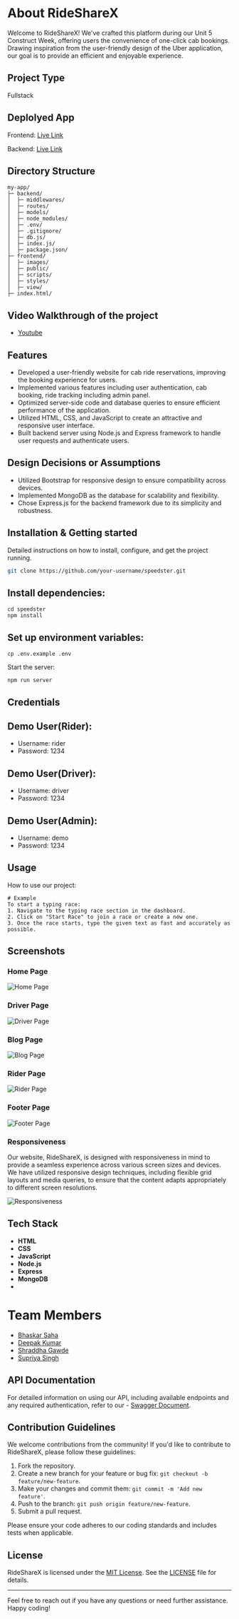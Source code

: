 # About RideShareX

Welcome to RideShareX! We've crafted this platform during our Unit 5 Construct Week, offering users the convenience of one-click cab bookings. Drawing inspiration from the user-friendly design of the Uber application, our goal is to provide an efficient and enjoyable experience.

## Project Type
Fullstack

## Deplolyed App
Frontend: [Live Link](https://moonlit-trifle-686331.netlify.app/)

Backend: [Live Link](https://tech-sankat-nivaaran-4321.onrender.com/)

## Directory Structure

```
my-app/
├─ backend/
│  ├─ middlewares/
│  ├─ routes/
│  ├─ models/
│  ├─ node_modules/
│  ├─ .env/
│  ├─ .gitignore/
│  ├─ db.js/
│  ├─ index.js/
│  ├─ package.json/
├─ frontend/
│  ├─ images/
│  ├─ public/
│  ├─ scripts/
│  ├─ styles/
│  ├─ view/
├─ index.html/
```

## Video Walkthrough of the project
- [Youtube](https://www.youtube.com)
## Features

- Developed a user-friendly website for cab ride reservations, improving the booking experience for users.
- Implemented various features including user authentication, cab booking, ride tracking including admin panel.
- Optimized server-side code and database queries to ensure efficient performance of the application.
- Utilized HTML, CSS, and JavaScript to create an attractive and responsive user interface.
- Built backend server using Node.js and Express framework to handle user requests and authenticate users.

## Design Decisions or Assumptions

- Utilized Bootstrap for responsive design to ensure compatibility across devices.
- Implemented MongoDB as the database for scalability and flexibility.
- Chose Express.js for the backend framework due to its simplicity and robustness.


## Installation & Getting started
Detailed instructions on how to install, configure, and get the project running.

```bash
git clone https://github.com/your-username/speedster.git
```
## Install dependencies:
```
cd speedster
npm install
```
## Set up environment variables:
```
cp .env.example .env
```
Start the server:
```
npm run server
```
## Credentials
## Demo User(Rider):
- Username: rider
- Password: 1234
## Demo User(Driver):
- Username: driver
- Password: 1234
## Demo User(Admin):
- Username: demo
- Password: 1234
  
## Usage
How to use our project:

```
# Example
To start a typing race:
1. Navigate to the typing race section in the dashboard.
2. Click on "Start Race" to join a race or create a new one.
3. Once the race starts, type the given text as fast and accurately as possible.
```
## Screenshots

### Home Page
![Home Page](https://github.com/bsaha12/tech-sankat-nivaaran-4321/assets/131662969/7ad19d2d-c9dd-4a39-bc39-c89522e3ebc3)

### Driver Page
![Driver Page](https://github.com/bsaha12/tech-sankat-nivaaran-4321/assets/131662969/5829156e-dd5a-44cb-b77c-92d9bdcdc33e)

### Blog Page
![Blog Page](https://github.com/bsaha12/tech-sankat-nivaaran-4321/assets/131662969/f1afb70e-46ce-445c-9c67-af05b098a5fe)

### Rider Page
![Rider Page](https://github.com/bsaha12/tech-sankat-nivaaran-4321/assets/131662969/d76cbd1a-8886-48bc-b56c-76eb6f6d4e41)

### Footer Page
![Footer Page](https://github.com/bsaha12/tech-sankat-nivaaran-4321/assets/131662969/354e045b-9982-4241-a12e-1133788d8db3)

### Responsiveness
Our website, RideShareX, is designed with responsiveness in mind to provide a seamless experience across various screen sizes and devices. We have utilized responsive design techniques, including flexible grid layouts and media queries, to ensure that the content adapts appropriately to different screen resolutions.

![Responsiveness](https://github.com/bsaha12/tech-sankat-nivaaran-4321/assets/131662969/b69484d7-67c8-4258-a4d3-a16c48d0eb9f)

## Tech Stack

- **HTML**
- **CSS**
- **JavaScript**
- **Node.js**
- **Express**
- **MongoDB**
- 
# Team Members
- [Bhaskar Saha](https://github.com/bsaha12)
- [Deepak Kumar](https://github.com/DEEPAK101020)
- [Shraddha Gawde](https://github.com/shraddha-gawde)
- [Supriya Singh](https://github.com/Supriyasingh2)

## API Documentation

For detailed information on using our API, including available endpoints and any required authentication, refer to our - [Swagger Document](https://tech-sankat-nivaaran-4321.onrender.com/apidocs/).

## Contribution Guidelines

We welcome contributions from the community! If you'd like to contribute to RideShareX, please follow these guidelines:

1. Fork the repository.
2. Create a new branch for your feature or bug fix: `git checkout -b feature/new-feature`.
3. Make your changes and commit them: `git commit -m 'Add new feature'`.
4. Push to the branch: `git push origin feature/new-feature`.
5. Submit a pull request.

Please ensure your code adheres to our coding standards and includes tests when applicable.

## License

RideShareX is licensed under the [MIT License](LICENSE). See the [LICENSE](LICENSE) file for details.

---

Feel free to reach out if you have any questions or need further assistance. Happy coding!
